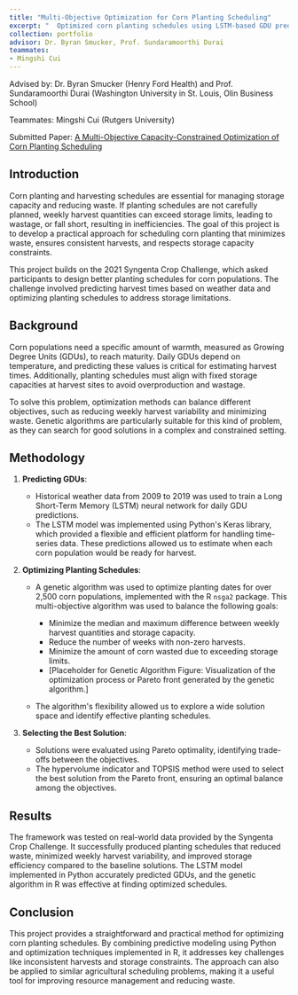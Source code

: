 ```yaml
---
title: "Multi-Objective Optimization for Corn Planting Scheduling"
excerpt: "  Optimized corn planting schedules using LSTM-based GDU prediction and multi-objective genetic algorithms to minimize waste and improve harvest consistency. <br/><img src='/images/genetic algorithm.png'>"
collection: portfolio
advisor: Dr. Byran Smucker, Prof. Sundaramoorthi Durai
teammates: 
- Mingshi Cui
---
```


Advised by: Dr. Byran Smucker (Henry Ford Health) and Prof. Sundaramoorthi Durai (Washington University in St. Louis, Olin Business School)

Teammates: Mingshi Cui (Rutgers University)

Submitted Paper: [A Multi-Objective Capacity-Constrained Optimization of Corn Planting Scheduling](https://sites.miamioh.edu/byran-smucker/files/2024/05/Corn_Planting_Optimization_JORS.pdf)

## Introduction
Corn planting and harvesting schedules are essential for managing storage capacity and reducing waste. If planting schedules are not carefully planned, weekly harvest quantities can exceed storage limits, leading to wastage, or fall short, resulting in inefficiencies. The goal of this project is to develop a practical approach for scheduling corn planting that minimizes waste, ensures consistent harvests, and respects storage capacity constraints.

This project builds on the 2021 Syngenta Crop Challenge, which asked participants to design better planting schedules for corn populations. The challenge involved predicting harvest times based on weather data and optimizing planting schedules to address storage limitations. 

## Background
Corn populations need a specific amount of warmth, measured as Growing Degree Units (GDUs), to reach maturity. Daily GDUs depend on temperature, and predicting these values is critical for estimating harvest times. Additionally, planting schedules must align with fixed storage capacities at harvest sites to avoid overproduction and wastage.

To solve this problem, optimization methods can balance different objectives, such as reducing weekly harvest variability and minimizing waste. Genetic algorithms are particularly suitable for this kind of problem, as they can search for good solutions in a complex and constrained setting.

## Methodology
1. **Predicting GDUs**:  
   - Historical weather data from 2009 to 2019 was used to train a Long Short-Term Memory (LSTM) neural network for daily GDU predictions. 
   - The LSTM model was implemented using Python's Keras library, which provided a flexible and efficient platform for handling time-series data. These predictions allowed us to estimate when each corn population would be ready for harvest.

2. **Optimizing Planting Schedules**:  
   - A genetic algorithm was used to optimize planting dates for over 2,500 corn populations, implemented with the R `nsga2` package. This multi-objective algorithm was used to balance the following goals:
     - Minimize the median and maximum difference between weekly harvest quantities and storage capacity.
     - Reduce the number of weeks with non-zero harvests.
     - Minimize the amount of corn wasted due to exceeding storage limits.
     - [Placeholder for Genetic Algorithm Figure: Visualization of the optimization process or Pareto front generated by the genetic algorithm.]

   - The algorithm's flexibility allowed us to explore a wide solution space and identify effective planting schedules.

3. **Selecting the Best Solution**:  
   - Solutions were evaluated using Pareto optimality, identifying trade-offs between the objectives. 
   - The hypervolume indicator and TOPSIS method were used to select the best solution from the Pareto front, ensuring an optimal balance among the objectives.

## Results
The framework was tested on real-world data provided by the Syngenta Crop Challenge. It successfully produced planting schedules that reduced waste, minimized weekly harvest variability, and improved storage efficiency compared to the baseline solutions. The LSTM model implemented in Python accurately predicted GDUs, and the genetic algorithm in R was effective at finding optimized schedules.

<!--**[Placeholder for Figures: Include graphs showing GDU predictions, Pareto fronts, and optimized planting schedules.]**-->

## Conclusion
This project provides a straightforward and practical method for optimizing corn planting schedules. By combining predictive modeling using Python and optimization techniques implemented in R, it addresses key challenges like inconsistent harvests and storage constraints. The approach can also be applied to similar agricultural scheduling problems, making it a useful tool for improving resource management and reducing waste.
